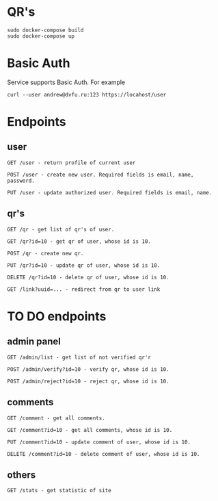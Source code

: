 QR's
====

```
sudo docker-compose build
sudo docker-compose up
```

# Basic Auth
Service supports Basic Auth. For example

```
curl --user andrew@dvfu.ru:123 https://locahost/user
```

# Endpoints

## user

```
GET /user - return profile of current user
```

```
POST /user - create new user. Required fields is email, name, password.
```

```
PUT /user - update authorized user. Required fields is email, name.
```

## qr's

```
GET /qr - get list of qr's of user.
```

```
GET /qr?id=10 - get qr of user, whose id is 10.
```

```
POST /qr - create new qr.
```

```
PUT /qr?id=10 - update qr of user, whose id is 10.
```

```
DELETE /qr?id=10 - delete qr of user, whose id is 10.
```

```
GET /link?uuid=... - redirect from qr to user link
```

# TO DO endpoints

## admin panel

```
GET /admin/list - get list of not verified qr'r
```

```
POST /admin/verify?id=10 - verify qr, whose id is 10.
```

```
POST /admin/reject?id=10 - reject qr, whose id is 10.
```

## comments

```
GET /comment - get all comments.
```

```
GET /comment?id=10 - get all comments, whose id is 10.
```

```
PUT /comment?id=10 - update comment of user, whose id is 10.
```

```
DELETE /comment?id=10 - delete comment of user, whose id is 10.
```

## others

```
GET /stats - get statistic of site
```
